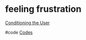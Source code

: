 # feeling frustration
[Conditioning the User](output/themes/Conditioning%20the%20User.md)

#code [Codes](output/codes/Codes.md)